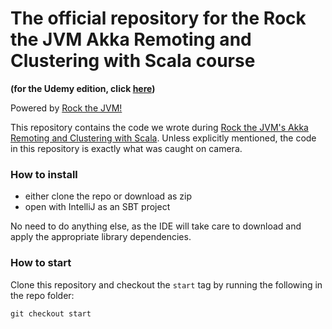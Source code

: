 # The official repository for the Rock the JVM Akka Remoting and Clustering with Scala course

**(for the Udemy edition, click [here](https://github.com/rockthejvm/udemy-akka-remoting-clustering))**

Powered by [Rock the JVM!](rockthejvm.com)

This repository contains the code we wrote during  [Rock the JVM's Akka Remoting and Clustering with Scala](https://rockthejvm.com/course/akka-remoting-clustering). Unless explicitly mentioned, the code in this repository is exactly what was caught on camera.

### How to install
- either clone the repo or download as zip
- open with IntelliJ as an SBT project

No need to do anything else, as the IDE will take care to download and apply the appropriate library dependencies.

### How to start

Clone this repository and checkout the `start` tag by running the following in the repo folder:

```
git checkout start
```
